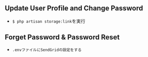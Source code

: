 ## Update User Profile and Change Password

+ `$ php artisan storage:link`を実行<br>

## Forget Password & Password Reset

+ `.envファイルにSendGridの設定をする`<br>
